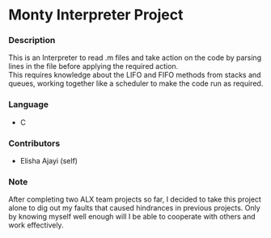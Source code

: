 # Monty Interpreter Project
### Description
This is an Interpreter to read .m files and take action on the code by parsing lines in the file before applying the required action.</br>
This requires knowledge about the LIFO and FIFO methods from stacks and queues, working together like a scheduler to make the code run as required.</br>
### Language
- C
### Contributors
- Elisha Ajayi (self)
### Note
After completing two ALX team projects so far, I decided to take this project alone to dig out my faults that caused hindrances in previous projects. Only by knowing myself well enough will I be able to cooperate with others and work effectively.</br>
